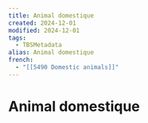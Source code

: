 ```yaml
---
title: Animal domestique
created: 2024-12-01
modified: 2024-12-01
tags:
  - TBSMetadata
alias: Animal domestique
french:
  - "[[5490 Domestic animals]]"
---
```

# Animal domestique
